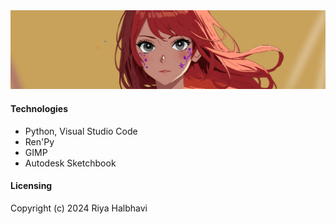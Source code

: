 <img src="readme.png">

#### Technologies
- Python, Visual Studio Code
- Ren'Py
- GIMP
- Autodesk Sketchbook

#### Licensing
Copyright (c) 2024 Riya Halbhavi
